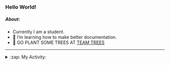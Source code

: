 ### Hello World!

##### About:
- Currently I am a student.
- 🌱 I’m learning how to make better documentation.
- 🌱 GO PLANT SOME TREES AT [TEAM TREES](https://teamtrees.org/)

---
<details>
  <summary>:zap: My Activity:</summary>
  
<!--START_SECTION:waka-->
![Code Time](http://img.shields.io/badge/Code%20Time-1%2C120%20hrs%2056%20mins-blue)

**I'm a Night 🦉** 

```text
🌞 Morning                1530 commits        ██░░░░░░░░░░░░░░░░░░░░░░░   09.60 % 
🌆 Daytime                5470 commits        █████████░░░░░░░░░░░░░░░░   34.33 % 
🌃 Evening                4528 commits        ███████░░░░░░░░░░░░░░░░░░   28.42 % 
🌙 Night                  4407 commits        ███████░░░░░░░░░░░░░░░░░░   27.66 % 
```
📅 **I'm Most Productive on Wednesday** 

```text
Monday                   2336 commits        ████░░░░░░░░░░░░░░░░░░░░░   14.66 % 
Tuesday                  1984 commits        ███░░░░░░░░░░░░░░░░░░░░░░   12.45 % 
Wednesday                3823 commits        ██████░░░░░░░░░░░░░░░░░░░   23.99 % 
Thursday                 2062 commits        ███░░░░░░░░░░░░░░░░░░░░░░   12.94 % 
Friday                   1571 commits        ██░░░░░░░░░░░░░░░░░░░░░░░   09.86 % 
Saturday                 1427 commits        ██░░░░░░░░░░░░░░░░░░░░░░░   08.96 % 
Sunday                   2732 commits        ████░░░░░░░░░░░░░░░░░░░░░   17.14 % 
```


📊 **This Week I Spent My Time On** 

```text
🔥 Editors: 
VS Code                  7 hrs 8 mins        █████████████████████████   100.00 % 

🐱‍💻 Projects: 
praise                   7 hrs 7 mins        █████████████████████████   99.60 % 
CSF22                    1 min               ░░░░░░░░░░░░░░░░░░░░░░░░░   00.40 % 
```


 Last Updated on 11/05/2023 02:20:47 UTC
<!--END_SECTION:waka-->
</details>
